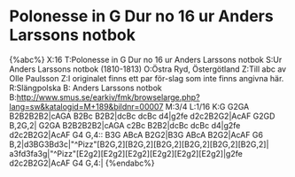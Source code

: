 # Polonesse in G Dur no 16 ur Anders Larssons notbok

{%abc%}
X:16
T:Polonesse in G Dur no 16 ur Anders Larssons notbok
S:Ur Anders Larssons notbok (1810-1813)
O:Östra Ryd, Östergötland
Z:Till abc av Olle Paulsson
Z:I originalet finns ett par för-slag som inte finns angivna här.
R:Slängpolska
B: Anders Larssons notbok
B:http://www.smus.se/earkiv/fmk/browselarge.php?lang=sw&katalogid=M+189&bildnr=00007
M:3/4
L:1/16
K:G
G2GA B2B2B2B2|cAGA B2Bc B2B2|dcBc dcBc d4|g2fe d2c2B2G2|AcAF G2GD B,2G,2|
G2GA B2B2B2B2|cAGA c2Bc B2B2|dcBc dcBc d4|g2fe d2c2B2G2|AcAF G4 G,4::
B3G ABcA B2G2|B3G ABcA B2G2|AcAF G6 B,2|d3BG3Bd3c|"^Pizz"[B2G,2][B2G,2][B2G,2][B2G,2][B2G,2][B2G,2]|
a3fd3fa3g|"^Pizz"[E2g2][E2g2][E2g2][E2g2][E2g2][E2g2]|g2fe d2c2B2G2|AcAF G4 G,4:|
{%endabc%}
